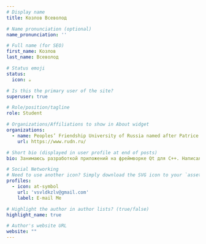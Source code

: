 ```yaml
---
# Display name
title: Козлов Всеволод

# Name pronunciation (optional)
name_pronunciation: ''

# Full name (for SEO)
first_name: Козлов
last_name: Всеволод

# Status emoji
status:
  icon: ☕️

# Is this the primary user of the site?
superuser: true

# Role/position/tagline
role: Student

# Organizations/Affiliations to show in About widget
organizations:
  - name: Peoples’ Friendship University of Russia named after Patrice Lumumba
    url: https://www.rudn.ru/

# Short bio (displayed in user profile at end of posts)
bio: Занимаюсь разработкой приложений на фреймворке Qt для C++. Написал много интересных проектов.

# Social Networking
# Need to use another icon? Simply download the SVG icon to your `assets/media/icons/` folder.
profiles:
  - icon: at-symbol
    url: 'vsvldkzlv@gmail.com'
    label: E-mail Me

# Highlight the author in author lists? (true/false)
highlight_name: true

# Author's website URL
website: ""
---
```


